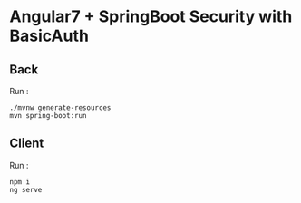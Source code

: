 # Angular7 + SpringBoot Security with BasicAuth

## Back

Run :
```
./mvnw generate-resources
mvn spring-boot:run
```

## Client

Run :
```
npm i
ng serve
```